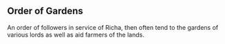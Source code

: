 ## Order of Gardens
An order of followers in service of Richa, then often tend to the gardens of various lords as well as aid farmers of the lands.